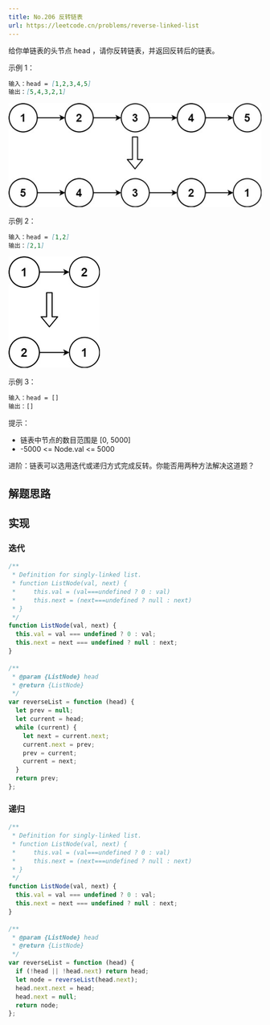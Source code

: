 ```yaml
---
title: No.206 反转链表
url: https://leetcode.cn/problems/reverse-linked-list
---
```


给你单链表的头节点 head ，请你反转链表，并返回反转后的链表。

示例 1：

```md
输入：head = [1,2,3,4,5]
输出：[5,4,3,2,1]
```

![rev1ex1](/img/code_leetcode_No.206_rev1ex1.png)

示例 2：

```md
输入：head = [1,2]
输出：[2,1]
```

![rev1ex2](/img/code_leetcode_No.206_rev1ex2.png)

示例 3：

```md
输入：head = []
输出：[]
```

提示：

- 链表中节点的数目范围是 \[0, 5000\]
- -5000 <= Node.val <= 5000

进阶：链表可以选用迭代或递归方式完成反转。你能否用两种方法解决这道题？

## 解题思路

## 实现

### 迭代

```js
/**
 * Definition for singly-linked list.
 * function ListNode(val, next) {
 *     this.val = (val===undefined ? 0 : val)
 *     this.next = (next===undefined ? null : next)
 * }
 */
function ListNode(val, next) {
  this.val = val === undefined ? 0 : val;
  this.next = next === undefined ? null : next;
}

/**
 * @param {ListNode} head
 * @return {ListNode}
 */
var reverseList = function (head) {
  let prev = null;
  let current = head;
  while (current) {
    let next = current.next;
    current.next = prev;
    prev = current;
    current = next;
  }
  return prev;
};
```

### 递归

```js
/**
 * Definition for singly-linked list.
 * function ListNode(val, next) {
 *     this.val = (val===undefined ? 0 : val)
 *     this.next = (next===undefined ? null : next)
 * }
 */
function ListNode(val, next) {
  this.val = val === undefined ? 0 : val;
  this.next = next === undefined ? null : next;
}

/**
 * @param {ListNode} head
 * @return {ListNode}
 */
var reverseList = function (head) {
  if (!head || !head.next) return head;
  let node = reverseList(head.next);
  head.next.next = head;
  head.next = null;
  return node;
};
```
